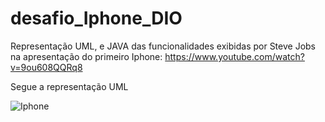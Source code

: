 # desafio_Iphone_DIO
Representação UML, e JAVA das funcionalidades exibidas por Steve Jobs na apresentação do primeiro Iphone: https://www.youtube.com/watch?v=9ou608QQRq8

Segue a representação UML

![Iphone](https://github.com/grtpotato098/desafio_Iphone_DIO/assets/113473703/056aa175-4b11-453c-acde-b97d4dfab5c7)
